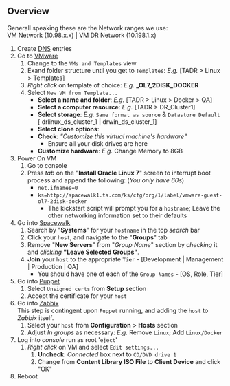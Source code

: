 ## Overview 
Generall speaking these are the Network ranges we use:<br />
VM Network (10.98.x.x) | VM DR Network (10.198.1.x)

1. Create [DNS](https://confluence.ta.com/pages/viewpage.action?pageId=37163265) entries
1. Go to [VMware](https://vchq1.ta.com)
    1. Change to the `VMs and Templates` view
    1. Exand folder structure until you get to `Templates`: _E.g._ [TADR > Linux > Templates]
      1. _Right click_ on template of choice: _E.g._ **_OL7_2DISK_DOCKER**
      1. Select `New VM from Template...`
            + **Select a name and folder**: _E.g._ [TADR > Linux > Docker > QA]
            + **Select a computer resource**: _E.g._ [TADR > DR_Cluster1]
            + **Select storage**: _E.g._ `Same format as source` & `Datastore Default` [ drlinux_ds_cluster_1 | drwin_ds_cluster_1]
            + **Select clone options**: 
            + **Check**: _"Customize this virtual machine's hardware"_
                + Ensure all your disk drives are here
            + **Customize hardware**: _E.g._ Change Memory to 8GB
1. Power On VM
    1. Go to console
    1. Press _tab_ on the "**Install Oracle Linux 7**" screen to interrupt boot process and append the following: (_You only have 60s_)
        + `net.ifnames=0` 
        + `ks=http://spacewalk1.ta.com/ks/cfg/org/1/label/vmware-guest-ol7-2disk-docker` 
            + The kickstart script will prompt you for a `hostname`; Leave the other networking information set to their defaults
1. Go into [Spacewalk](https://spacewalk1.ta.com)
    1. Search by "**Systems**" for your `hostname` in the top _search_ bar
    1. Click your `host`, and navigate to the "**Groups**" tab
    1. Remove "**New Servers**" from "_Group Name_" section by _checking_ it and _clicking_ **"Leave Selected Groups"**.
    1. **Join** your `host` to the appropriate `Tier` - [Development | Management | Production | QA]
        * You should have one of each of the `Group Names` - [OS, Role, Tier]
1. Go into [Puppet](http://puppet2.ta.com/#/configure/certificates) 
    1. Select `Unsigned certs` from **Setup** section
    1. Accept the certificate for your `host`
1. Go into [Zabbix](https://zabbix3.ta.com/zabbix/hosts.php)<br />
This step is contingent upon `Puppet` running, and adding the `host` to _Zabbix_ itself.
    1. Select your `host` from **Configuration** > **Hosts** section
    1. Adjust _In groups_ as necessary: _E.g._ Remove `Linux`; Add `Linux/Docker`
1. Log into _console_ run as root '`eject`'
    1. _Right click_ on VM and select `Edit settings...`
        1. **Uncheck**: _Connected_ box next to `CD/DVD drive 1`
        1. Change from **Content Library ISO File** to **Client Device** and click "OK"
1. Reboot
